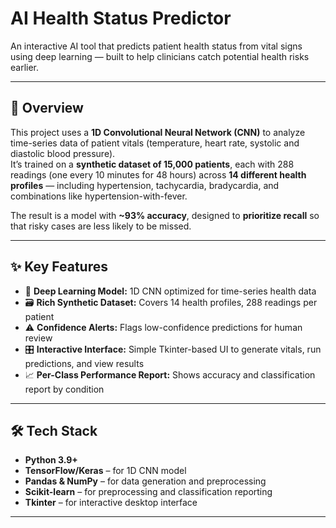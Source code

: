 # AI Health Status Predictor  

An interactive AI tool that predicts patient health status from vital signs using deep learning — built to help clinicians catch potential health risks earlier.  

---

## 📖 Overview  
This project uses a **1D Convolutional Neural Network (CNN)** to analyze time-series data of patient vitals (temperature, heart rate, systolic and diastolic blood pressure).  
It’s trained on a **synthetic dataset of 15,000 patients**, each with 288 readings (one every 10 minutes for 48 hours) across **14 different health profiles** — including hypertension, tachycardia, bradycardia, and combinations like hypertension-with-fever.

The result is a model with **~93% accuracy**, designed to **prioritize recall** so that risky cases are less likely to be missed.  

---

## ✨ Key Features  
- 🧠 **Deep Learning Model:** 1D CNN optimized for time-series health data  
- 🗃 **Rich Synthetic Dataset:** Covers 14 health profiles, 288 readings per patient  
- ⚠️ **Confidence Alerts:** Flags low-confidence predictions for human review  
- 🎛 **Interactive Interface:** Simple Tkinter-based UI to generate vitals, run predictions, and view results  
- 📈 **Per-Class Performance Report:** Shows accuracy and classification report by condition  

---

## 🛠️ Tech Stack  
- **Python 3.9+**  
- **TensorFlow/Keras** – for 1D CNN model  
- **Pandas & NumPy** – for data generation and preprocessing  
- **Scikit-learn** – for preprocessing and classification reporting  
- **Tkinter** – for interactive desktop interface  

---
